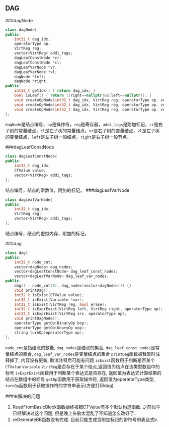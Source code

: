 ## DAG

###dagNode
```cpp
class dagNode{
public:
    int32_t dag_idx;
    operatorType op;
    VirtReg reg;
    vector<VirtReg> addi_tags;
    dagLeafConstNode *cr;
    dagLeafConstNode *cl;
    dagLeafVarNode *vr;
    dagLeafVarNode *vl;
    dagNode *left;
    dagNode *right;
public:
    int32_t getIdx() { return dag_idx; }
    bool isLeaf() { return ((right==nullptr)&&(left==nullptr)); }
    void createOpNode(int32_t dag_idx, VirtReg reg, operatorType op, vector<VirtReg> addi_tags, dagNode *right, dagNode *left);
    void createOpNode(int32_t dag_idx, VirtReg reg, operatorType op, vector<VirtReg> addi_tags, dagLeafConstNode *cr, dagLeafConstNode *cl);
    void createOpNode(int32_t dag_idx, VirtReg reg, operatorType op, vector<VirtReg> addi_tags, dagLeafVarNode *vr, dagLeafVarNode *vl);
};
```
`dagNode`是结点编号，`op`是操作符，`reg`是寄存器，`addi_tags`是附加标记，`cr`是右子树的常量结点，`cl`是左子树的常量结点，`vr`是右子树的变量结点，`vl`是左子树的变量结点，`left`是左子树一般结点，`right`是右子树一般节点。

###dagLeafConstNode
```cpp
class dagLeafConstNode{
public:
    int32_t dag_idx;
    CTValue value;
    vector<VirtReg> addi_tags;
};
```
结点编号，结点的常数值，附加的标记。
###dagLeafVarNode
```cpp
class dagLeafVarNode{
public:
    int32_t dag_idx;
    VirtReg reg;
    vector<VirtReg> addi_tags;
};
```
结点编号，结点的虚拟内存，附加的标记。

###dag
```cpp
class dag{
public:
    int32_t node_cnt;
    vector<dagNode> dag_nodes;
    vector<dagLeafConstNode> dag_leaf_const_nodes;
    vector<dagLeafVarNode> dag_leaf_var_nodes;
public:
    dag() : node_cnt(0), dag_nodes(vector<dagNode>()) {}
    void printDag();
    int32_t isExist(CTValue value);
    int32_t isExist(Variable *var);
    int32_t isExist(VirtReg reg, bool erase);
    int32_t isExprExist(VirtReg left, VirtReg right, operatorType op);
    int32_t isExprExist(VirtReg src, operatorType op);
    void printDagNode();
    operatorType getOp(BinaryOp bop);
    operatorType getOp(UnaryOp uop);
    string turnOp(operatorType op);
};
```
`node_cnt`是指结点的数量, `dag_nodes`是结点的集合, `dag_leaf_const_nodes`是常量结点的集合, `dag_leaf_var_nodes`是变量结点的集合
`printDag`函数被我暂时注释掉了, 内容没有更新, 取消注释后可能有问题
`isExist`函数用于判断是否某个`CTValue` `Variable` `VirtReg`是否存在于某个结点,返回值为结点在该类型数组中的标号
`isExprExist`函数用于判断某个表达式是否存在, 返回值为表达式计算结果的结点在数组中的标号
`getOp`函数用于获取操作符, 返回值为operatorType类型, `turnOp`函数用于获取操作符的字符串表示(方便打印dag)

###未解决的问题
1. ReadFromBasicBlock函数始终报错CTValue有多个默认构造函数. 之前似乎已经解决过这个问题, 但是晚上头脑太混乱了不知道怎么改好了.
2. reGenerateBB函数没有完成. 目前只能生成含附加标记的带符号的表达式ir.